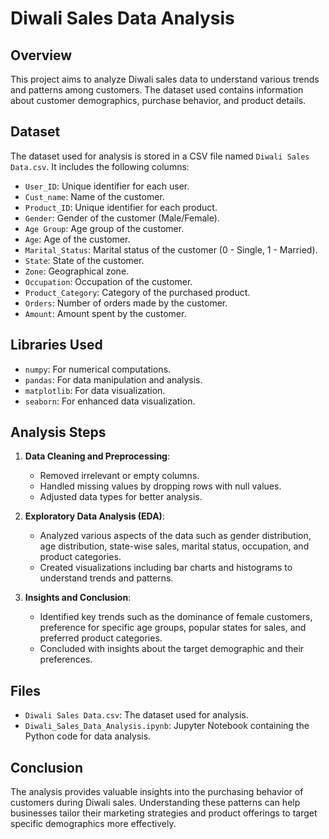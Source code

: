 # Diwali Sales Data Analysis

## Overview
This project aims to analyze Diwali sales data to understand various trends and patterns among customers. The dataset used contains information about customer demographics, purchase behavior, and product details.

## Dataset
The dataset used for analysis is stored in a CSV file named `Diwali Sales Data.csv`. It includes the following columns:

- `User_ID`: Unique identifier for each user.
- `Cust_name`: Name of the customer.
- `Product_ID`: Unique identifier for each product.
- `Gender`: Gender of the customer (Male/Female).
- `Age Group`: Age group of the customer.
- `Age`: Age of the customer.
- `Marital_Status`: Marital status of the customer (0 - Single, 1 - Married).
- `State`: State of the customer.
- `Zone`: Geographical zone.
- `Occupation`: Occupation of the customer.
- `Product_Category`: Category of the purchased product.
- `Orders`: Number of orders made by the customer.
- `Amount`: Amount spent by the customer.

## Libraries Used
- `numpy`: For numerical computations.
- `pandas`: For data manipulation and analysis.
- `matplotlib`: For data visualization.
- `seaborn`: For enhanced data visualization.

## Analysis Steps
1. **Data Cleaning and Preprocessing**:
   - Removed irrelevant or empty columns.
   - Handled missing values by dropping rows with null values.
   - Adjusted data types for better analysis.

2. **Exploratory Data Analysis (EDA)**:
   - Analyzed various aspects of the data such as gender distribution, age distribution, state-wise sales, marital status, occupation, and product categories.
   - Created visualizations including bar charts and histograms to understand trends and patterns.

3. **Insights and Conclusion**:
   - Identified key trends such as the dominance of female customers, preference for specific age groups, popular states for sales, and preferred product categories.
   - Concluded with insights about the target demographic and their preferences.

## Files
- `Diwali Sales Data.csv`: The dataset used for analysis.
- `Diwali_Sales_Data_Analysis.ipynb`: Jupyter Notebook containing the Python code for data analysis.

## Conclusion
The analysis provides valuable insights into the purchasing behavior of customers during Diwali sales. Understanding these patterns can help businesses tailor their marketing strategies and product offerings to target specific demographics more effectively.


